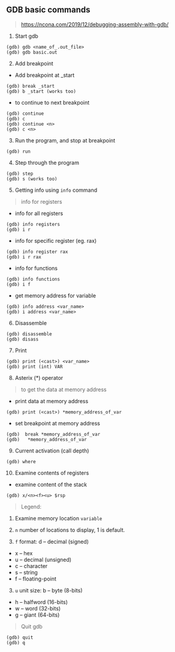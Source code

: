 ## GDB basic commands

> https://ncona.com/2019/12/debugging-assembly-with-gdb/

1. Start gdb

```
(gdb) gdb <name_of_.out_file>
(gdb) gdb basic.out
```

2. Add breakpoint

- Add breakpoint at \_start

```
(gdb) break _start
(gdb) b _start (works too)
```

- to continue to next breakpoint

```
(gdb) continue
(gdb) c
(gdb) continue <n>
(gdb) c <n>
```

3. Run the program, and stop at breakpoint

```
(gdb) run
```

4. Step through the program

```
(gdb) step
(gdb) s (works too)
```

5. Getting info using `info` command

> info for registers

- info for all registers

```
(gdb) info registers
(gdb) i r
```

- info for specific register (eg. rax)

```
(gdb) info register rax
(gdb) i r rax
```

- info for functions

```
(gdb) info functions
(gdb) i f
```

- get memory address for variable

```
(gdb) info address <var_name>
(gdb) i address <var_name>
```

6. Disassemble

```
(gdb) disassemble
(gdb) disass
```

7. Print

```
(gdb) print (<cast>) <var_name>
(gdb) print (int) VAR
```

8. Asterix (\*) operator

> to get the data at memory address

- print data at memory address

```
(gdb) print (<cast>) *memory_address_of_var
```

- set breakpoint at memory address

```
(gdb)  break *memory_address_of_var
(gdb)   *memory_address_of_var
```

9. Current activation (call depth)

```
(gdb) where
```

10. Examine contents of registers

- examine content of the stack

```
(gdb) x/<n><f><u> $rsp
```

> Legend:

1. Examine memory location `variable`

2. `n` number of locations to display, 1 is
   default.

3. `f` format: d – decimal (signed)

- x – hex
- u – decimal (unsigned)
- c – character
- s – string
- f – floating-point

3. `u` unit size: b – byte (8-bits)

- h – halfword (16-bits)
- w – word (32-bits)
- g – giant (64-bits)

> Quit gdb

```
(gdb) quit
(gdb) q
```
